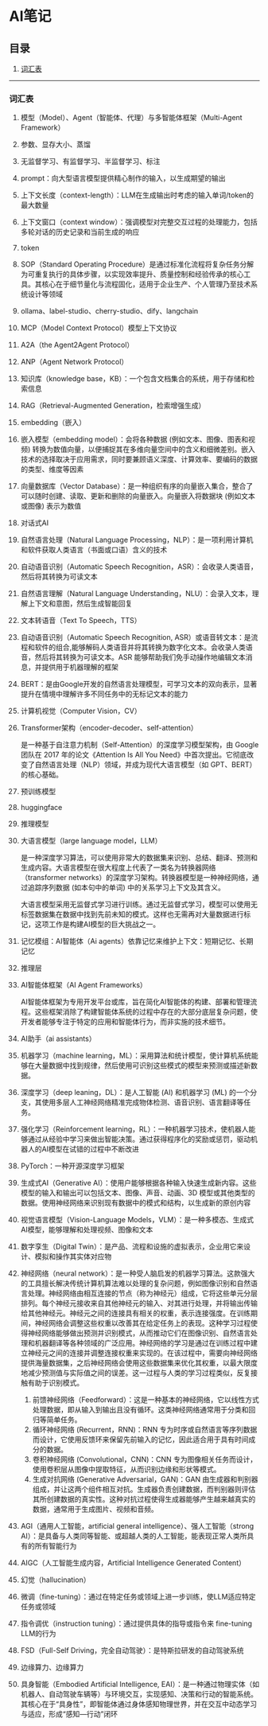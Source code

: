 # AI笔记

## 目录
1. [词汇表](#词汇表)

---
### 词汇表
1. 模型（Model）、Agent（智能体、代理）与多智能体框架（Multi-Agent Framework）
1. 参数、显存大小、蒸馏
1. 无监督学习、有监督学习、半监督学习、标注
1. prompt：向大型语言模型提供精心制作的输入，以生成期望的输出
1. 上下文长度（context-length）：LLM在生成输出时考虑的输入单词/token的最大数量
1. 上下文窗口（context window）：强调模型对完整交互过程的处理能力，包括多轮对话的历史记录和当前生成的响应
1. token
1. SOP（Standard Operating Procedure）是通过标准化流程将复杂任务分解为可重复执行的具体步骤，以实现效率提升、质量控制和经验传承的核心工具。其核心在于细节量化与流程固化，适用于企业生产、个人管理乃至技术系统设计等领域
1. ollama、label-studio、cherry-studio、dify、langchain
1. MCP（Model Context Protocol）模型上下文协议
1. A2A（the Agent2Agent Protocol）
1. ANP（Agent Network Protocol）
1. 知识库（knowledge base，KB）：一个包含文档集合的系统，用于存储和检索信息
1. RAG（Retrieval-Augmented Generation，检索增强生成）
1. embedding（嵌入）
1. 嵌入模型（embedding model）：会将各种数据 (例如文本、图像、图表和视频) 转换为数值向量，以便捕捉其在多维向量空间中的含义和细微差别。嵌入技术的选择取决于应用需求，同时要兼顾语义深度、计算效率、要编码的数据的类型、维度等因素
1. 向量数据库（Vector Database）：是一种组织有序的向量嵌入集合，整合了可以随时创建、读取、更新和删除的向量嵌入。向量嵌入将数据块 (例如文本或图像) 表示为数值
1. 对话式AI
1. 自然语言处理（Natural Language Processing，NLP）：是一项利用计算机和软件获取人类语言（书面或口语）含义的技术
1. 自动语音识别（Automatic Speech Recognition，ASR）：会收录人类语音，然后将其转换为可读文本
1. 自然语言理解（Natural Language Understanding，NLU）：会录入文本，理解上下文和意图，然后生成智能回复
1. 文本转语音（Text To Speech，TTS）
1. 自动语音识别（Automatic Speech Recognition, ASR）或语音转文本：是流程和软件的组合,能够解码人类语音并将其转换为数字化文本。会收录人类语音，然后将其转换为可读文本。ASR 能够帮助我们免手动操作地编辑文本消息，并提供用于机器理解的框架
1. BERT：是由Google开发的自然语言处理模型，可学习文本的双向表示，显著提升在情境中理解许多不同任务中的无标记文本的能力
1. 计算机视觉（Computer Vision，CV）
1. Transformer架构（encoder-decoder、self-attention）

    是一种基于自注意力机制（Self-Attention）​的深度学习模型架构，由 Google 团队在 2017 年的论文《Attention Is All You Need》中首次提出。它彻底改变了自然语言处理（NLP）领域，并成为现代大语言模型（如 GPT、BERT）的核心基础。
1. 预训练模型
1. huggingface
1. 推理模型
1. 大语言模型（large language model，LLM）

    是一种深度学习算法，可以使用非常大的数据集来识别、总结、翻译、预测和生成内容。大语言模型在很大程度上代表了一类名为转换器网络（transformer networks）的深度学习架构。转换器模型是一种神经网络，通过追踪序列数据 (如本句中的单词) 中的关系学习上下文及其含义。

    大语言模型采用无监督式学习进行训练。通过无监督式学习，模型可以使用无标签数据集在数据中找到先前未知的模式。这样也无需再对大量数据进行标记，这项工作是构建AI模型的巨大挑战之一。
1. 记忆模组：AI智能体（Ai agents）依靠记忆来维护上下文：短期记忆、长期记忆
1. 推理层
1. AI智能体框架（AI Agent Frameworks）

    AI智能体框架为专用开发平台或库，旨在简化AI智能体的构建、部署和管理流程。这些框架消除了构建智能体系统的过程中存在的大部分底层复杂问题，使开发者能够专注于特定的应用和智能体行为，而非实施的技术细节。
1. AI助手（ai assistants）
1. 机器学习（machine learning，ML）：采用算法和统计模型，使计算机系统能够在大量数据中找到规律，然后使用可识别这些模式的模型来预测或描述新数据。
1. 深度学习（deep leaning，DL）：是人工智能 (AI) 和机器学习 (ML) 的一个分支，其使用多层人工神经网络精准完成物体检测、语音识别、语言翻译等任务。
1. 强化学习（Reinforcement learning，RL）：一种机器学习技术，使机器人能够通过从经验中学习来做出智能决策。通过获得程序化的奖励或惩罚，驱动机器人的AI模型在试错的过程中不断改进
1. PyTorch：一种开源深度学习框架
1. 生成式AI（Generative AI）：使用户能够根据各种输入快速生成新内容。这些模型的输入和输出可以包括文本、图像、声音、动画、3D 模型或其他类型的数据。使用神经网络来识别现有数据中的模式和结构，以生成新的原创内容
1. 视觉语言模型（Vision-Language Models，VLM）：是一种多模态、生成式AI模型，能够理解和处理视频、图像和文本
1. 数字孪生（Digital Twin）：是产品、流程和设施的虚拟表示，企业用它来设计、模拟和操作其实体对应物
1. 神经网络（neural network）：是一种受人脑启发的机器学习算法。这款强大的工具擅长解决传统计算机算法难以处理的复杂问题，例如图像识别和自然语言处理。神经网络由相互连接的节点（称为神经元）组成，它将这些单元分层排列。每个神经元接收来自其他神经元的输入、对其进行处理，并将输出传输给其他神经元。神经元之间的连接具有相关的权重，表示连接强度。在训练期间，神经网络会调整这些权重以改善其在给定任务上的表现。这种学习过程使得神经网络能够做出预测并识别模式，从而推动它们在图像识别、自然语言处理和机器翻译等各种领域的广泛应用。神经网络的学习是通过在训练过程中建立神经元之间的连接并调整连接权重来实现的。在该过程中，需要向神经网络提供海量数据集，之后神经网络会使用这些数据集来优化其权重，以最大限度地减少预测值与实际值之间的误差。这一过程与人类的学习过程类似，反复接触有助于识别模式。

    1. 前馈神经网络（Feedforward）：这是一种基本的神经网络，它以线性方式处理数据，即从输入到输出且没有循环。这类神经网络通常用于分类和回归等简单任务。
    2. 循环神经网络 (Recurrent，RNN)：RNN 专为时序或自然语言等序列数据而设计，它使用反馈环来保留先前输入的记忆，因此适合用于具有时间成分的数据。
    3. 卷积神经网络 (Convolutional，CNN)：CNN 专为图像相关任务而设计，使用卷积层从图像中提取特征，从而识别边缘和形状等模式。
    4. 生成对抗网络 (Generative Adversarial，GAN)：GAN 由生成器和判别器组成，并让这两个组件相互对抗。生成器负责创建数据，而判别器则评估其所创建数据的真实性。这种对抗过程使得生成器能够产生越来越真实的数据，通常用于生成图片、视频和音频。
1. AGI（通用人工智能，artificial general intelligence）、强人工智能（strong AI）：是具备与人类同等智能、或超越人类的人工智能，能表现正常人类所具有的所有智能行为
1. AIGC（人工智能生成内容，Artificial Intelligence Generated Content）
1. 幻觉（hallucination）
1. 微调（fine-tuning）：通过在特定任务或领域上进一步训练，使LLM适应特定任务或领域
1. 指令调优（instruction tuning）：通过提供具体的指导或指令来 fine-tuning LLM的行为
1. FSD（Full-Self Driving，完全自动驾驶）：是特斯拉研发的自动驾驶系统
1. ​边缘算力、边缘算力
1. ​具身智能（Embodied Artificial Intelligence, EAI）：是一种通过物理实体（如机器人、自动驾驶车辆等）与环境交互，实现感知、决策和行动的智能系统。其核心在于“具身性”，即智能体通过身体感知物理世界，并在交互中动态学习与适应，形成“感知—行动”闭环
